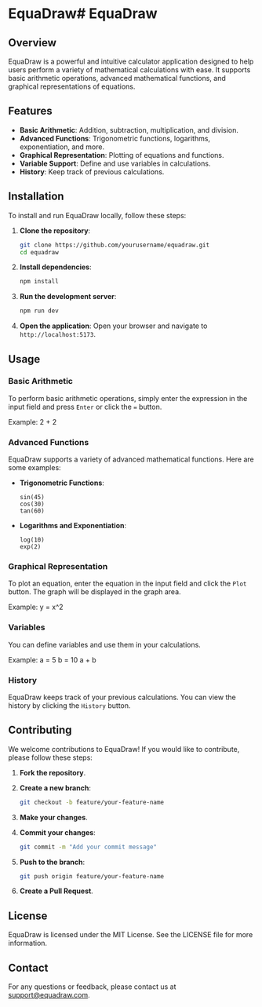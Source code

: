 # EquaDraw# EquaDraw

## Overview

EquaDraw is a powerful and intuitive calculator application designed to help users perform a variety of mathematical calculations with ease. It supports basic arithmetic operations, advanced mathematical functions, and graphical representations of equations.

## Features

- **Basic Arithmetic**: Addition, subtraction, multiplication, and division.
- **Advanced Functions**: Trigonometric functions, logarithms, exponentiation, and more.
- **Graphical Representation**: Plotting of equations and functions.
- **Variable Support**: Define and use variables in calculations.
- **History**: Keep track of previous calculations.

## Installation

To install and run EquaDraw locally, follow these steps:

1. **Clone the repository**:
    ```bash
    git clone https://github.com/yourusername/equadraw.git
    cd equadraw
    ```

2. **Install dependencies**:
    ```bash
    npm install
    ```

3. **Run the development server**:
    ```bash
    npm run dev
    ```

4. **Open the application**:
    Open your browser and navigate to `http://localhost:5173`.

## Usage

### Basic Arithmetic

To perform basic arithmetic operations, simply enter the expression in the input field and press `Enter` or click the `=` button.

Example:
        2 + 2
### Advanced Functions

EquaDraw supports a variety of advanced mathematical functions. Here are some examples:

- **Trigonometric Functions**:
    ```plaintext
    sin(45)
    cos(30)
    tan(60)
    ```

- **Logarithms and Exponentiation**:
    ```plaintext
    log(10)
    exp(2)
    ```

### Graphical Representation

To plot an equation, enter the equation in the input field and click the `Plot` button. The graph will be displayed in the graph area.

Example:  y = x^2


### Variables

You can define variables and use them in your calculations.

Example:  a = 5 b = 10 a + b


### History

EquaDraw keeps track of your previous calculations. You can view the history by clicking the `History` button.

## Contributing

We welcome contributions to EquaDraw! If you would like to contribute, please follow these steps:

1. **Fork the repository**.
2. **Create a new branch**:
    ```bash
    git checkout -b feature/your-feature-name
    ```

3. **Make your changes**.
4. **Commit your changes**:
    ```bash
    git commit -m "Add your commit message"
    ```

5. **Push to the branch**:
    ```bash
    git push origin feature/your-feature-name
    ```

6. **Create a Pull Request**.

## License

EquaDraw is licensed under the MIT License. See the LICENSE file for more information.

## Contact

For any questions or feedback, please contact us at [support@equadraw.com](mailto:support@equadraw.com).